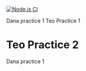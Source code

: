[![Node.js CI](https://github.com/popadana10/github_actions_practice/actions/workflows/ci.yml/badge.svg)](https://github.com/popadana10/github_actions_practice/actions/workflows/ci.yml)

Dana practice 1
Teo Practice 1

Teo Practice 2
=======

Dana practice 1
